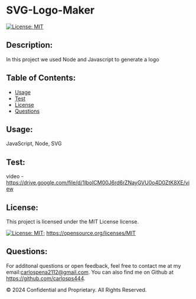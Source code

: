 # SVG-Logo-Maker
  
  [![License: MIT](https://img.shields.io/badge/License-MIT-yellow.svg)](https://opensource.org/licenses/MIT)
  
  ## Description:
  In this project we used Node and Javascript to generate a logo
  
  ## Table of Contents:
  - [Usage](#Usage-Information)
  - [Test](#Test-Instructions)
  - [License](#License)
  - [Questions](#Questions)
  
  
  ## Usage:
  JavaScript, Node, SVG
  
  ## Test:
  video - https://drive.google.com/file/d/1lboICM00J6rd6rZNayGVU0o4D0ZtK8XE/view
  
  ## License:
  
  This project is licensed under the MIT License license.
  
  [![License: MIT](https://img.shields.io/badge/License-MIT-yellow.svg)](https://opensource.org/licenses/MIT);
  https://opensource.org/licenses/MIT
  
  ## Questions:
  For additonal questions or open feedback, feel free to contact me at my email:carlospena2112@gmail.com. 
  You can also find me on Github at https://github.com/carlosps444.
  
  © 2024 Confidential and Proprietary. All Rights Reserved.
